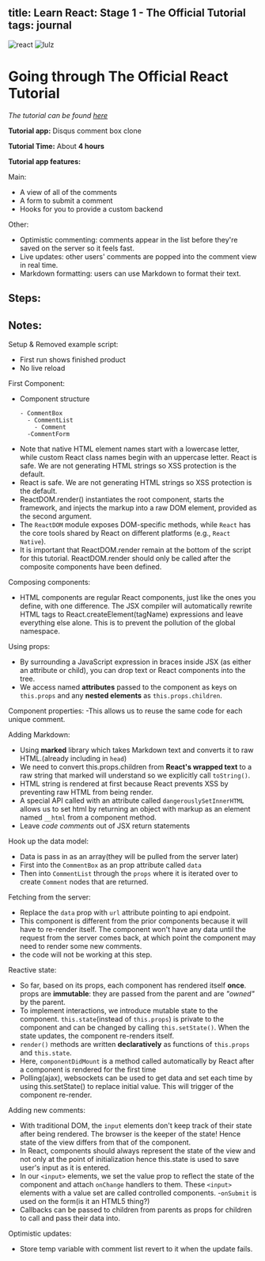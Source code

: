 title: Learn React: Stage 1 - The Official Tutorial
tags: journal
---
![react](http://formatjs.io/img/react.svg)
![lulz](https://pbs.twimg.com/media/Ca9AO0QWEAAH__n.jpg)

Going through The Official React Tutorial
===
_The tutorial can be found [here](https://facebook.github.io/react/docs/tutorial.html)_

__Tutorial app:__ Disqus comment box clone

__Tutorial Time:__ About __4 hours__

__Tutorial app features:__

Main:
- A view of all of the comments
- A form to submit a comment
- Hooks for you to provide a custom backend

Other:
- Optimistic commenting: comments appear in the list before they're saved on the server so it feels fast.
- Live updates: other users' comments are popped into the comment view in real time.
- Markdown formatting: users can use Markdown to format their text.

Steps:
---

Notes:
---
Setup & Removed example script:

- First run shows finished product
- No live reload



First Component:
- Component structure
  ```
  - CommentBox
    - CommentList
      - Comment
    -CommentForm
  ```
- Note that native HTML element names start with a lowercase letter, while custom React class names begin with an uppercase letter.
React is safe. We are not generating HTML strings so XSS protection is the default.
- React is safe. We are not generating HTML strings so XSS protection is the default.
- ReactDOM.render() instantiates the root component, starts the framework, and injects the markup into a raw DOM element, provided as the second argument.
- The `ReactDOM` module exposes DOM-specific methods, while `React` has the core tools shared by React on different platforms (e.g., `React Native`).
- It is important that ReactDOM.render remain at the bottom of the script for this tutorial. ReactDOM.render should only be called after the composite components have been defined.

Composing components:
- HTML components are regular React components, just like the ones you define, with one difference. The JSX compiler will automatically rewrite HTML tags to React.createElement(tagName) expressions and leave everything else alone. This is to prevent the pollution of the global namespace.

Using props:
- By surrounding a JavaScript expression in braces inside JSX (as either an attribute or child), you can drop text or React components into the tree.
- We access named __attributes__ passed to the component as keys on `this.props` and any __nested elements__ as `this.props.children`.

Component properties:
-This allows us to reuse the same code for each unique comment.

Adding Markdown:
- Using __marked__ library which takes Markdown text and converts it to raw HTML.(already including in `head`)
- We need to convert this.props.children from __React's wrapped text__ to a raw string that marked will understand so we explicitly call `toString()`.
- HTML string is rendered at first because React prevents XSS by preventing raw HTML from being render.
- A special API called with an attribute called `dangerouslySetInnerHTML` allows us to set html by returning an object with markup as an element named `__html` from a component method.
- Leave *code comments* out of JSX return statements

Hook up the data model:
- Data is pass in as an array(they will be pulled from the server later)
- First into the `CommentBox` as an prop attribute called `data`
- Then into `CommentList` through the `props` where it is iterated over to create `Comment` nodes that are returned.

Fetching from the server:
- Replace the `data` prop with `url` attribute pointing to api endpoint.
- This component is different from the prior components because it will have to re-render itself. The component won't have any data until the request from the server comes back, at which point the component may need to render some new comments.
- the code will not be working at this step.

Reactive state:
- So far, based on its props, each component has rendered itself __once__. props are __immutable__: they are passed from the parent and are *"owned"* by the parent.
- To implement interactions, we introduce mutable state to the component. `this.state`(instead of `this.props`) is private to the component and can be changed by calling `this.setState()`. When the state updates, the component re-renders itself.
- `render()` methods are written __declaratively__ as functions of `this.props` and `this.state`.
- Here, `componentDidMount` is a method called automatically by React after a component is rendered for the first time
- Polling(ajax), websockets can be used to get data and set each time by using this.setState() to replace initial value. This will trigger of the component re-render.

Adding new comments:
- With traditional DOM, the `input` elements don't keep track of their state after being rendered. The browser is the keeper of the state! Hence state of the view differs from that of the component.
- In React, components should always represent the state of the view and not only at the point of initialization hence this.state is used to save user's input as it is entered.
-  In our `<input>` elements, we set the value prop to reflect the state of the component and attach `onChange` handlers to them. These `<input>` elements with a value set are called controlled components.
-`onSubmit` is used on the form(is it an HTML5 thing?)
- Callbacks can be passed to children from parents as props for children to call and pass their data into.

Optimistic updates:
- Store temp variable with comment list revert to it when the update fails.
